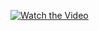 [![Watch the Video](http://img.youtube.com/vi/Wu8N5xGLw-g/0.jpg)](https://www.youtube.com/watch?v=Wu8N5xGLw-g)
